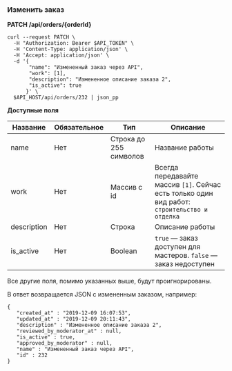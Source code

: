 ### Изменить заказ

**PATCH /api/orders/{orderId}**          
```
curl --request PATCH \
  -H "Authorization: Bearer $API_TOKEN" \
  -H 'Content-Type: application/json' \
  -H 'Accept: application/json' \
  -d '{
       "name": "Измененный заказ через API", 
       "work": [1],
       "description": "Измененное описание заказа 2",
       "is_active": true
      }' \
  $API_HOST/api/orders/232 | json_pp
```

**Доступные поля**

| Название | Обязательное | Тип | Описание |
|-----|------|---|---|
| name | Нет | Строка до 255 символов | Название работы |
| work | Нет | Массив с id | Всегда передавайте массив `[1]`. Сейчас есть только один вид работ: `строительство и отделка` |
| description | Нет | Строка | Описание работы |
| is_active | Нет | Boolean | `true` — заказ доступен для мастеров. `false` — заказ недоступен |

Все другие поля, помимо указанных выше, будут проигнорированы.

В ответ возвращается JSON c измененным заказом, например:
```
{
   "created_at" : "2019-12-09 16:07:53",
   "updated_at" : "2019-12-09 20:11:43",
   "description" : "Измененное описание заказа 2",
   "reviewed_by_moderator_at" : null,
   "is_active" : true,
   "approved_by_moderator" : null,
   "name" : "Измененный заказ через API",
   "id" : 232
}
```
